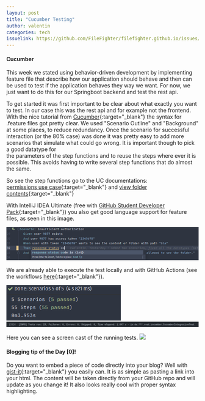 ```yaml
---
layout: post
title: "Cucumber Testing"
author: valentin
categories: tech
issuelink: https://github.com/FileFighter/filefighter.github.io/issues/21
---
```


#### Cucumber
This week we stated using behavior-driven development by implementing feature file that describe how our application should behave and then can be used to test if the application behaves they way we want.
For now, we just want to do this for our Springboot backend and test the  rest api.

To get started it was first important to be clear about what exactly you want to test. In our case this was the rest api and for example not the frontend. 
With the nice tutorial from [Cucumber](https://cucumber.io/docs/guides/10-minute-tutorial/){:target="_blank"} the syntax for .feature files got pretty clear. We used "Scenario Outline" and "Background" at some places, to reduce redundancy. Once the scenario for successful interaction (or the 80% case) was done it was pretty easy to add more scenarios that simulate what could go wrong. It is important though to pick a good datatype for   
the parameters of the step functions and to reuse the steps where ever it is possible. This avoids having to write several step functions that do almost the same.

So see the step functions go to the UC documentations:  
 [permissions use case](/wiki/usecases/crudPermissions.html){:target="_blank"} and [view folder contents](/wiki/usecases/viewFolderContents.html){:target="_blank"}

With IntelliJ IDEA Ultimate (free with [GitHub Student Developer Pack](https://education.github.com/pack){:target="_blank"}) you also get good language support for feature files, as seen in this image.


<img src="/assets/images/cucumberTests/IDEsupport.png">


We are already able to execute the test locally and with GitHub Actions (see the workflows [here](https://github.com/FileFighter/RestApi/actions){:target="_blank"}).

<img src="/assets/images/cucumberTests/runningTestsLocal.png">
<img src="/assets/images/cucumberTests/runningTestsGHActions.png">

Here you can see a screen cast of the running tests.
<a href="/assets/screencasts/cucumberTests.gif" data-lightbox="gif" >
    <img src="/assets/screencasts/cucumberTests.gif"/>
</a>


#### Blogging tip of the Day [0]!
Do you want to embed a piece of code directly into your blog? Well with [gist-it](https://gist-it.appspot.com/){:target="_blank"} you easily can. It is as simple as pasting a link into your html. The content will be taken directly from your GitHub repo and will update as you change it! It also looks really cool with proper syntax highlighting.

